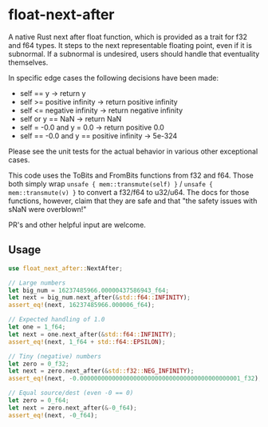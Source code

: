 # float-next-after

A native Rust next after float function, which is provided as a trait for f32 and f64 types. It steps to the next representable floating point, even if it is subnormal.  If a subnormal is undesired, users should handle that eventuality themselves.

In specific edge cases the following decisions have been made:

* self == y -> return y
* self >= positive infinity -> return positive infinity
* self <= negative infinity -> return negative infinity
* self or y == NaN -> return NaN
* self = -0.0 and y = 0.0 -> return positive 0.0
* self == -0.0 and y == positive infinity -> 5e-324

Please see the unit tests for the actual behavior in various other exceptional cases.

This code uses the ToBits and FromBits functions from f32 and f64. Those both simply wrap `unsafe { mem::transmute(self) }` / `unsafe { mem::transmute(v) }` to convert a f32/f64 to u32/u64.  The docs for those functions, however, claim that they are safe and that "the safety issues with sNaN were overblown!"

PR's and other helpful input are welcome.

## Usage

```rust
use float_next_after::NextAfter;

// Large numbers
let big_num = 16237485966.00000437586943_f64;
let next = big_num.next_after(&std::f64::INFINITY);
assert_eq!(next, 16237485966.000006_f64);

// Expected handling of 1.0
let one = 1_f64;
let next = one.next_after(&std::f64::INFINITY);
assert_eq!(next, 1_f64 + std::f64::EPSILON);

// Tiny (negative) numbers
let zero = 0_f32;
let next = zero.next_after(&std::f32::NEG_INFINITY);
assert_eq!(next, -0.000000000000000000000000000000000000000000001_f32);

// Equal source/dest (even -0 == 0)
let zero = 0_f64;
let next = zero.next_after(&-0_f64);
assert_eq!(next, -0_f64);
```